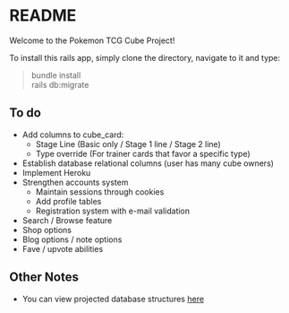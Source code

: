 # README

Welcome to the Pokemon TCG Cube Project!

To install this rails app, simply clone the directory, navigate to it and type:
> bundle install  
> rails db:migrate

To do
-----
* Add columns to cube_card:
  + Stage Line (Basic only / Stage 1 line / Stage 2 line)
  + Type override (For trainer cards that favor a specific type)
* Establish database relational columns (user has many cube owners)
* Implement Heroku
* Strengthen accounts system
  + Maintain sessions through cookies
  + Add profile tables
  + Registration system with e-mail validation
* Search / Browse feature
* Shop options
* Blog options / note options
* Fave / upvote abilities

Other Notes
-----------
* You can view projected database structures [here](app/assets/database_structure.md)

